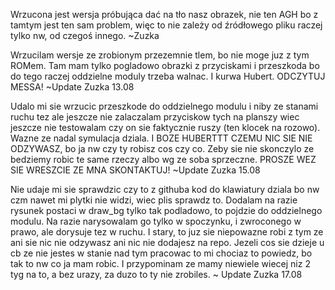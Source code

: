Wrzucona jest wersja próbująca dać na tło nasz obrazek, nie ten AGH bo z tamtym jest ten sam problem, więc to nie zależy od źródłowego pliku raczej tylko nw, od czegoś innego. ~Zuzka

Wrzucilam wersje ze zrobionym przezemnie tlem, bo nie moge juz z tym ROMem. Tam mam tylko pogladowo obrazki z przyciskami i przeszkoda bo do tego raczej oddzielne moduly trzeba walnac. I kurwa Hubert. ODCZYTUJ MESSA! ~Update Zuzka 13.08

Udalo mi sie wrzucic przeszkode do oddzielnego modulu i niby ze stanami ruchu tez ale jeszcze nie zalaczalam przyciskow tych na planszy wiec jeszcze nie testowalam czy on sie faktycznie ruszy (ten klocek na rozowo). Wazne ze nadal symulacja dziala. I BOZE HUBERTTT CZEMU NIC SIE NIE ODZYWASZ, bo ja nw czy ty robisz cos czy co. Zeby sie nie skonczylo ze bedziemy robic te same rzeczy albo wg ze soba sprzeczne. PROSZE WEZ SIE WRESZCIE ZE MNA SKONTAKTUJ! ~Update Zuzka 15.08

Nie udaje mi sie sprawdzic czy to z githuba kod do klawiatury dziala bo nw czm nawet mi plytki nie widzi, wiec plis sprawdz to. Dodalam na razie rysunek postaci w draw_bg tylko tak podladowo, to pojdzie do oddzielnego modulu. Na razie narysowalam go tylko w spoczynku, i zwroconego w prawo, ale dorysuje tez w ruchu. I stary, to juz sie niepowazne robi z tym ze ani sie nic nie odzywasz ani nic nie dodajesz na repo. Jezeli cos sie dzieje u cb ze nie jestes w stanie nad tym pracowac to mi chociaz to powiedz, bo tak to nw co ja mam robic. I przypominam ze mamy niewiele wiecej niz 2 tyg na to, a bez urazy, za duzo to ty nie zrobiles. ~ Update Zuzka 17.08
